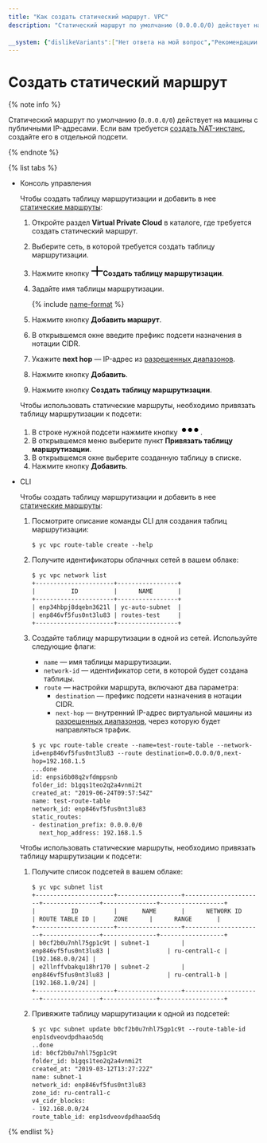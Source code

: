 ```yaml
---
title: "Как создать статический маршрут. VPC"
description: "Статический маршрут по умолчанию (0.0.0.0/0) действует на машины с публичными IP-адресами. Если вам требуется создать NAT-инстанс, создайте его в отдельной подсети. Чтобы создать таблицу маршрутизации и добавить в нее статические маршруты откройте раздел Virtual Private Cloud в каталоге, где требуется создать статический маршрут. Выберите сеть, в которой требуется создать таблицу маршрутизации. Нажмите Создать таблицу маршрутизации."

__system: {"dislikeVariants":["Нет ответа на мой вопрос","Рекомендации не помогли","Содержание не соответствует заголовку","Другое"]}
---
```



# Создать статический маршрут

{% note info %}

Статический маршрут по умолчанию (`0.0.0.0/0`) действует на машины с публичными IP-адресами. Если вам требуется [создать NAT-инстанс](../../solutions/routing/nat-instance.md), создайте его в отдельной подсети.

{% endnote %}

{% list tabs %}

- Консоль управления

  Чтобы создать таблицу маршрутизации и добавить в нее [статические маршруты](../concepts/static-routes.md): 
  1. Откройте раздел **Virtual Private Cloud** в каталоге, где требуется создать статический маршрут.
  1. Выберите сеть, в которой требуется создать таблицу маршрутизации.
  1. Нажмите кнопку ![image](../../_assets/plus.svg)**Создать таблицу маршрутизации**.
  1. Задайте имя таблицы маршрутизации.

     {% include [name-format](../../_includes/name-format.md) %}

  1. Нажмите кнопку **Добавить маршрут**.
  1. В открывшемся окне введите префикс подсети назначения в нотации CIDR.
  1. Укажите **next hop** — IP-адрес из [разрешенных диапазонов](../concepts/network.md#subnet).
  1. Нажмите кнопку **Добавить**.
  1. Нажмите кнопку **Создать таблицу маршрутизации**.

  Чтобы использовать статические маршруты, необходимо привязать таблицу маршрутизации к подсети:

  1. В строке нужной подсети нажмите кнопку ![image](../../_assets/options.svg).
  1. В открывшемся меню выберите пункт **Привязать таблицу маршрутизации**.
  1. В открывшемся окне выберите созданную таблицу в списке.
  1. Нажмите кнопку **Добавить**.

- CLI

  Чтобы создать таблицу маршрутизации и добавить в нее [статические маршруты](../concepts/static-routes.md): 
  1. Посмотрите описание команды CLI для создания таблиц маршрутизации:

     ```
     $ yc vpc route-table create --help
     ```

  1. Получите идентификаторы облачных сетей в вашем облаке:

     ```
     $ yc vpc network list
     +----------------------+-----------------+
     |          ID          |      NAME       |
     +----------------------+-----------------+
     | enp34hbpj8dqebn3621l | yc-auto-subnet  |
     | enp846vf5fus0nt3lu83 | routes-test     |
     +----------------------+-----------------+
     ```

  1. Создайте таблицу маршрутизации в одной из сетей. Используйте следующие флаги:

     * `name` — имя таблицы маршрутизации.
     * `network-id` — идентификатор сети, в которой будет создана таблицы.
     * `route` — настройки маршрута, включают два параметра:
        * `destination` — префикс подсети назначения в нотации CIDR.
        * `next-hop` — внутренний IP-адрес виртуальной машины из [разрешенных диапазонов](../concepts/network.md#subnet), через которую будет направляться трафик.

     ```
     $ yc vpc route-table create --name=test-route-table --network-id=enp846vf5fus0nt3lu83 --route destination=0.0.0.0/0,next-hop=192.168.1.5
     ...done
     id: enpsi6b08q2vfdmppsnb
     folder_id: b1gqs1teo2q2a4vnmi2t
     created_at: "2019-06-24T09:57:54Z"
     name: test-route-table
     network_id: enp846vf5fus0nt3lu83
     static_routes:
     - destination_prefix: 0.0.0.0/0
       next_hop_address: 192.168.1.5
     ```

  Чтобы использовать статические маршруты, необходимо привязать таблицу маршрутизации к подсети:

  1. Получите список подсетей в вашем облаке:

     ```
     $ yc vpc subnet list
     +----------------------+------------------+----------------------+----------------+---------------+------------------+
     |          ID          |       NAME       |      NETWORK ID      | ROUTE TABLE ID |     ZONE      |      RANGE       |
     +----------------------+------------------+----------------------+----------------+---------------+------------------+
     | b0cf2b0u7nhl75gp1c9t | subnet-1         | enp846vf5fus0nt3lu83 |                | ru-central1-c | [192.168.0.0/24] |
     | e2llnffvbakqu18hr170 | subnet-2         | enp846vf5fus0nt3lu83 |                | ru-central1-b | [192.168.1.0/24] |
     +----------------------+------------------+----------------------+----------------+---------------+------------------+
     ```

  1. Привяжите таблицу маршрутизации к одной из подсетей:

     ```
     $ yc vpc subnet update b0cf2b0u7nhl75gp1c9t --route-table-id enp1sdveovdpdhaao5dq
     ..done
     id: b0cf2b0u7nhl75gp1c9t
     folder_id: b1gqs1teo2q2a4vnmi2t
     created_at: "2019-03-12T13:27:22Z"
     name: subnet-1
     network_id: enp846vf5fus0nt3lu83
     zone_id: ru-central1-c
     v4_cidr_blocks:
     - 192.168.0.0/24
     route_table_id: enp1sdveovdpdhaao5dq
     ```

{% endlist %}
